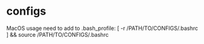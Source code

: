 # configs

MacOS usage need to add to .bash_profile:
[ -r /PATH/TO/CONFIGS/.bashrc ] && source /PATH/TO/CONFIGS/.bashrc
